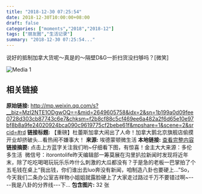 ```yaml
---
title: "2018-12-30 07:25:54"
date: 2018-12-30T10:00:00+08:00
draft: false
categories: ["moments","2018","2018-12"]
tags: ["朋友圈","生活记录"]
summary: "2018-12-30 07:25:54..."
---
```


说好的抵制加拿大货呢～真是的～隔壁D&G一折扫货没扫够吗？[微笑]

![Media 1](/Moments/photos/2018-12-30/201812300725540.jpg)

## 相关链接

**原始链接:** http://mp.weixin.qq.com/s?__biz=MzI2NTE1ODgwOQ==&mid=2649605758&idx=2&sn=1b199a0d09fee0728d303cb87743c6e7&chksm=f2b8cf88c5cf469ee6a482a2f6d65e10e97bf8b8a9fe24020924bca090c9619775cf2bebe61f&mpshare=1&scene=2&srcid=#rd
**链接标题:** 【重磅】杜蕾斯加拿大闹出了人命！加拿大鹅北京旗舰店偷摸开业却挤破头…看热闹不嫌事大！
**来源:** 埃德蒙顿微生活
**本地链接:** [查看完整内容](/link_content/2018/12/2018-12-30/link_content/)
**链接摘要:** 点击上方蓝字关注我们哟~仔细看下图，有惊喜！金主大大来源：多伦多生活  微信号：itorontolife昨天编辑部一筹莫展在沟里扒拉新闻时发现将近年末，除了吃吃喝喝玩玩乐乐咋什么刺激的大瓜都没有？于是急的老板一巴掌拍了个五毛钱在桌上“我出钱，你们谁出去luo奔没有新闻，咱制造八卦也要硬上…”So，今天我们二条办公室吉祥物小姐姐就露脸硬上了大家走过路过千万不要错过啊~----我是八卦的分界线---下...
**包含图片:** 32 张

